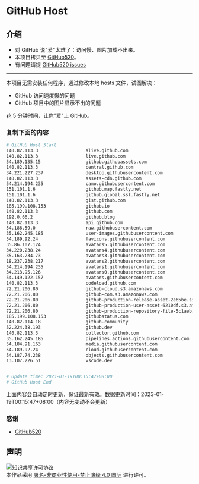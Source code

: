 # GitHub Host
## 介绍
- 对 GitHub 说"爱"太难了：访问慢、图片加载不出来。
- 本项目拷贝至 [GitHub520](https://github.com/521xueweihan/GitHub520)。
- 有问题请提 [GitHub520 issues](https://github.com/521xueweihan/GitHub520/issues/new)

---

本项目无需安装任何程序，通过修改本地 hosts 文件，试图解决：
- GitHub 访问速度慢的问题
- GitHub 项目中的图片显示不出的问题

花 5 分钟时间，让你"爱"上 GitHub。

### 复制下面的内容
```bash
# GitHub Host Start
140.82.113.3                  alive.github.com
140.82.113.3                  live.github.com
54.189.135.15                 github.githubassets.com
140.82.113.3                  central.github.com
34.221.227.237                desktop.githubusercontent.com
140.82.113.3                  assets-cdn.github.com
54.214.194.235                camo.githubusercontent.com
151.101.1.6                   github.map.fastly.net
151.101.1.6                   github.global.ssl.fastly.net
140.82.113.3                  gist.github.com
185.199.108.153               github.io
140.82.113.3                  github.com
192.0.66.2                    github.blog
140.82.113.3                  api.github.com
54.186.59.0                   raw.githubusercontent.com
35.162.245.185                user-images.githubusercontent.com
54.189.92.24                  favicons.githubusercontent.com
35.86.107.124                 avatars5.githubusercontent.com
34.220.238.24                 avatars4.githubusercontent.com
35.163.234.73                 avatars3.githubusercontent.com
18.237.238.217                avatars2.githubusercontent.com
54.214.194.235                avatars1.githubusercontent.com
34.213.95.126                 avatars0.githubusercontent.com
54.149.122.157                avatars.githubusercontent.com
140.82.113.3                  codeload.github.com
72.21.206.80                  github-cloud.s3.amazonaws.com
72.21.206.80                  github-com.s3.amazonaws.com
72.21.206.80                  github-production-release-asset-2e65be.s3.amazonaws.com
72.21.206.80                  github-production-user-asset-6210df.s3.amazonaws.com
72.21.206.80                  github-production-repository-file-5c1aeb.s3.amazonaws.com
185.199.108.153               githubstatus.com
140.82.114.18                 github.community
52.224.38.193                 github.dev
140.82.113.3                  collector.github.com
35.162.245.185                pipelines.actions.githubusercontent.com
54.184.91.163                 media.githubusercontent.com
54.189.92.24                  cloud.githubusercontent.com
54.187.74.238                 objects.githubusercontent.com
13.107.226.51                 vscode.dev


# Update time: 2023-01-19T00:15:47+08:00
# GitHub Host End

```
上面内容会自动定时更新，保证最新有效。数据更新时间：2023-01-19T00:15:47+08:00（内容无变动不会更新）

### 感谢

- [GitHub520](https://github.com/521xueweihan/GitHub520)

## 声明
<a rel="license" href="https://creativecommons.org/licenses/by-nc-nd/4.0/deed.zh"><img alt="知识共享许可协议" style="border-width: 0" src="https://licensebuttons.net/l/by-nc-nd/4.0/88x31.png"></a><br>本作品采用 <a rel="license" href="https://creativecommons.org/licenses/by-nc-nd/4.0/deed.zh">署名-非商业性使用-禁止演绎 4.0 国际</a> 进行许可。